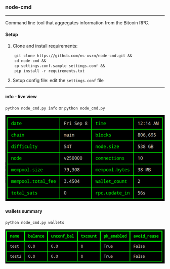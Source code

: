 ### node-cmd
---

Command line tool that aggregates information from the Bitcoin RPC.

#### Setup
1. Clone and install requirements:
```
    git clone https://github.com/ns-xvrn/node-cmd.git &&
    cd node-cmd &&
    cp settings.conf.sample settings.conf &&
    pip install -r requirements.txt
```
2. Setup config file: edit the `settings.conf` file

---

#### info - live view
`python node_cmd.py info` or `python node_cmd.py`

![alt info](docs/info.png)

#### wallets summary
`python node_cmd.py wallets`

![alt wallets](docs/wallets.png)
